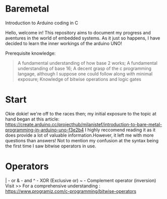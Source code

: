 # Baremetal
Introduction to Arduino coding in C 

Hello, welcome in! This repository aims to document my progress and aventures in the world of embedded systems. As it just so happens, I have decided to learn the inner workings of the arduino UNO!

Prerequisite knowledge:
> A fundamental understanding of how base 2 works;
> A fundamental understanding of base 16;
> A decent grasp of the c programming langage, although I suppose one could follow along with minimal exposure;
> Knowledge of bitwise operations and logic gates

# Start
Okie dokie! we're off to the races then; my initial exposure to the topic at hand began at this article: https://create.arduino.cc/projecthub/milanistef/introduction-to-bare-metal-programming-in-arduino-uno-f3e2b4 
I highly reccomend reading it as it does provide a lot of valuable information.However, it left me with more questions than answers! Not to mention my confusion at the syntax being the first time I saw bitwise operators in use. 

# Operators
| - or
& - and
^ - XOR (Exclusive or) 
~ - Complement operator (inversion)
Visit >> For a comprehensive understanding : https://www.programiz.com/c-programming/bitwise-operators 
